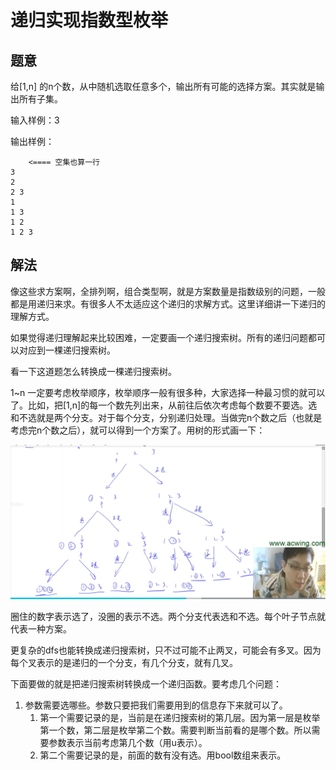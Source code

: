 # 递归实现指数型枚举

## 题意

给[1,n] 的n个数，从中随机选取任意多个，输出所有可能的选择方案。其实就是输出所有子集。

输入样例：3

输出样例：

```
    <==== 空集也算一行
3
2
2 3
1
1 3
1 2
1 2 3
```

## 解法

像这些求方案啊，全排列啊，组合类型啊，就是方案数量是指数级别的问题，一般都是用递归来求。有很多人不太适应这个递归的求解方式。这里详细讲一下递归的理解方式。

如果觉得递归理解起来比较困难，一定要画一个递归搜索树。所有的递归问题都可以对应到一棵递归搜索树。

看一下这道题怎么转换成一棵递归搜索树。

1~n 一定要考虑枚举顺序，枚举顺序一般有很多种，大家选择一种最习惯的就可以了。比如，把[1,n]的每一个数先列出来，从前往后依次考虑每个数要不要选。选和不选就是两个分支。对于每个分支，分别递归处理。当做完n个数之后（也就是考虑完n个数之后），就可以得到一个方案了。用树的形式画一下：

![](imgs/1.png)

圈住的数字表示选了，没圈的表示不选。两个分支代表选和不选。每个叶子节点就代表一种方案。

更复杂的dfs也能转换成递归搜索树，只不过可能不止两叉，可能会有多叉。因为每个叉表示的是递归的一个分支，有几个分支，就有几叉。

下面要做的就是把递归搜索树转换成一个递归函数。要考虑几个问题：

1. 参数需要选哪些。参数只要把我们需要用到的信息存下来就可以了。
   1. 第一个需要记录的是，当前是在递归搜索树的第几层。因为第一层是枚举第一个数，第二层是枚举第二个数。需要判断当前看的是哪个数。所以需要参数表示当前考虑第几个数（用u表示）。
   2. 第二个需要记录的是，前面的数有没有选。用bool数组来表示。
